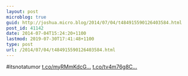 ```yaml
---
layout: post
microblog: true
guid: http://joshua.micro.blog/2014/07/04/t484915590126403584.html
post_id: 41142
date: 2014-07-04T15:24:20+1100
lastmod: 2019-07-30T17:41:48+1100
type: post
url: /2014/07/04/t484915590126403584.html
---
```

#itsnotatumor [t.co/myRMmKdcG...](http://t.co/myRMmKdcGA) [t.co/tv4m76g8C...](http://t.co/tv4m76g8CJ)
